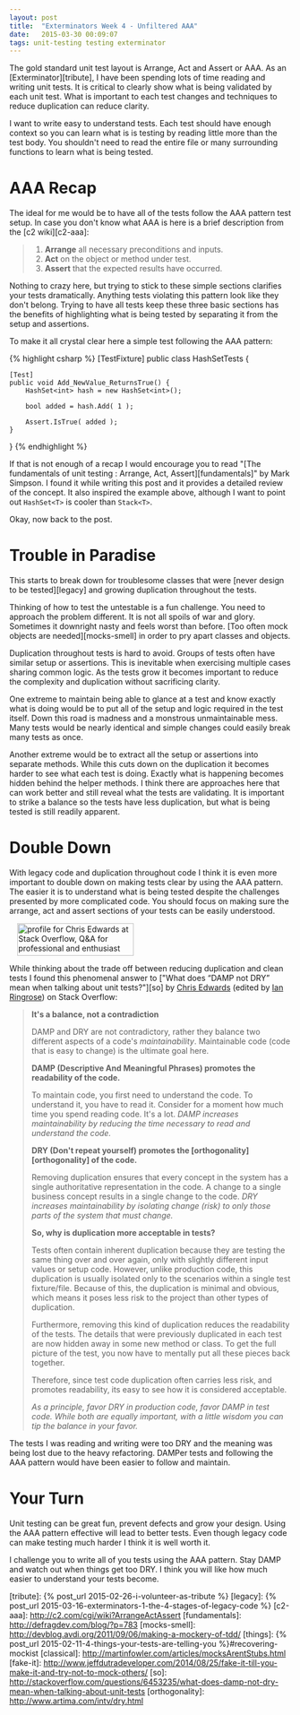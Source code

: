 ```yaml
---
layout: post
title:  "Exterminators Week 4 - Unfiltered AAA"
date:   2015-03-30 00:09:07
tags: unit-testing testing exterminator
---
```


The gold standard unit test layout is Arrange, Act and Assert or AAA. As
an [Exterminator][tribute], I have been spending lots of time reading and
writing unit tests. It is critical to clearly show what is being validated
by each unit test. What is important to each test changes and techniques to
reduce duplication can reduce clarity.

I want to write easy to understand tests. Each test should have enough context
so you can learn what is is testing by reading little more than the test body.
You shouldn't need to read the entire file or many surrounding functions to
learn what is being tested.

AAA Recap
===============================================================================

The ideal for me would be to have all of the tests follow the AAA pattern test
setup. In case you don't know what AAA is here is a brief description from the
[c2 wiki][c2-aaa]:

> 1. **Arrange** all necessary preconditions and inputs.
> 2. **Act** on the object or method under test.
> 3. **Assert** that the expected results have occurred.

Nothing to crazy here, but trying to stick to these simple sections clarifies
your tests dramatically. Anything tests violating this pattern look like they
don't belong. Trying to have all tests keep these three basic sections has the
benefits of highlighting what is being tested by separating it from the setup
and assertions.

To make it all crystal clear here a simple test following the AAA pattern:

{% highlight csharp %}
[TestFixture]
public class HashSetTests {

	[Test]
	public void Add_NewValue_ReturnsTrue() {
		HashSet<int> hash = new HashSet<int>();

		bool added = hash.Add( 1 );

		Assert.IsTrue( added );
	}
}
{% endhighlight %}

If that is not enough of a recap I would encourage you to read
"[The fundamentals of unit testing : Arrange, Act, Assert][fundamentals]" by
Mark Simpson. I found it while writing this post and it provides a detailed
review of the concept. It also inspired the example above, although I want to
point out ``HashSet<T>`` is cooler than ``Stack<T>``.

Okay, now back to the post.

Trouble in Paradise
===============================================================================

This starts to break down for troublesome classes that were [never design to be tested][legacy]
and growing duplication throughout the tests.

Thinking of how to test the untestable is a fun challenge. You need to approach
the problem different. It is not all spoils of war and glory. Sometimes it
downright nasty and feels worst than before. [Too often mock objects are needed][mocks-smell]
in order to pry apart classes and objects.

Duplication throughout tests is hard to avoid. Groups of tests often have
similar setup or assertions. This is inevitable when exercising multiple
cases sharing common logic. As the tests grow it becomes important to reduce
the complexity and duplication without sacrificing clarity.

One extreme to maintain being able to glance at a test and know exactly what is
doing would be to put all of the setup and logic required in the test itself.
Down this road is madness and a monstrous unmaintainable mess. Many tests would
be nearly identical and simple changes could easily break many tests as once.

Another extreme would be to extract all the setup or assertions into separate
methods. While this cuts down on the duplication it becomes harder to see what
each test is doing. Exactly what is happening becomes hidden behind the helper
methods. I think there are approaches here that can work better and still
reveal what the tests are validating. It is important to strike a balance so
the tests have less duplication, but what is being tested is still readily
apparent.

Double Down
===============================================================================

With legacy code and duplication throughout code I think it is even more
important to double down on making tests clear by using the AAA pattern. The
easier it is to understand what is being tested despite the challenges
presented by more complicated code. You should focus on making sure the
arrange, act and assert sections of your tests can be easily understood.

<div style="margin: 1em" class="pull-right">
<a href="http://stackoverflow.com/users/912685/chris-edwards">
<img
	src="http://stackoverflow.com/users/flair/912685.png"
	width="208"
	height="58"
	alt="profile for Chris Edwards at Stack Overflow, Q&amp;A for professional and enthusiast programmers"
	title="profile for Chris Edwards at Stack Overflow, Q&amp;A for professional and enthusiast programmers" />
</a>
</div>

While thinking about the trade off between reducing duplication and clean tests
I found this phenomenal answer to ["What does “DAMP not DRY” mean when talking about unit tests?"][so]
by [Chris Edwards](http://stackoverflow.com/users/912685/chris-edwards)
(edited by [Ian Ringrose](http://stackoverflow.com/users/57159/ian-ringrose)) on Stack Overflow:

> **It's a balance, not a contradiction**
>
> DAMP and DRY are not contradictory, rather they balance two different aspects
> of a code's *maintainability*. Maintainable code (code that is easy to change)
> is the ultimate goal here.
>
> **DAMP (Descriptive And Meaningful Phrases) promotes the readability of the code.**
>
> To maintain code, you first need to understand the code. To understand it,
> you have to read it. Consider for a moment how much time you spend reading
> code. It's a lot. *DAMP increases maintainability by reducing the time
> necessary to read and understand the code.*
>
> **DRY (Don't repeat yourself) promotes the [orthogonality][orthogonality] of the code.**
>
> Removing duplication ensures that every concept in the system has a single
> authoritative representation in the code. A change to a single business
> concept results in a single change to the code. *DRY increases
> maintainability by isolating change (risk) to only those parts of the system
> that must change.*
>
> **So, why is duplication more acceptable in tests?**
>
> Tests often contain inherent duplication because they are testing the same
> thing over and over again, only with slightly different input values or setup
> code. However, unlike production code, this duplication is usually isolated
> only to the scenarios within a single test fixture/file. Because of this, the
> duplication is minimal and obvious, which means it poses less risk to the
> project than other types of duplication.
>
> Furthermore, removing this kind of duplication reduces the readability of the
> tests. The details that were previously duplicated in each test are now
> hidden away in some new method or class. To get the full picture of the test,
> you now have to mentally put all these pieces back together.
>
> Therefore, since test code duplication often carries less risk, and promotes
> readability, its easy to see how it is considered acceptable.
>
> *As a principle, favor DRY in production code, favor DAMP in test code. While
> both are equally important, with a little wisdom you can tip the balance in your favor.*

The tests I was reading and writing were too DRY and the meaning was being lost
due to the heavy refactoring. DAMPer tests and following the AAA pattern would
have been easier to follow and maintain.

Your Turn
===============================================================================

Unit testing can be great fun, prevent defects and grow your design. Using the
AAA pattern effective will lead to better tests. Even though legacy code can
make testing much harder I think it is well worth it.

I challenge you to write all of you tests using the AAA pattern. Stay DAMP and
watch out when things get too DRY. I think you will like how much easier to
understand your tests become.

[tribute]: {% post_url 2015-02-26-i-volunteer-as-tribute %}
[legacy]: {% post_url 2015-03-16-exterminators-1-the-4-stages-of-legacy-code %}
[c2-aaa]: http://c2.com/cgi/wiki?ArrangeActAssert
[fundamentals]: http://defragdev.com/blog/?p=783
[mocks-smell]: http://devblog.avdi.org/2011/09/06/making-a-mockery-of-tdd/
[things]: {% post_url 2015-02-11-4-things-your-tests-are-telling-you %}#recovering-mockist
[classical]: http://martinfowler.com/articles/mocksArentStubs.html
[fake-it]: http://www.jeffdutradeveloper.com/2014/08/25/fake-it-till-you-make-it-and-try-not-to-mock-others/
[so]: http://stackoverflow.com/questions/6453235/what-does-damp-not-dry-mean-when-talking-about-unit-tests
[orthogonality]: http://www.artima.com/intv/dry.html
